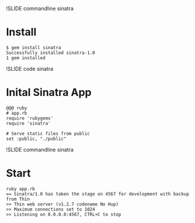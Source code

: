 !SLIDE commandline sinatra

# Install

    $ gem install sinatra
    Successfully installed sinatra-1.0
    1 gem installed


!SLIDE code sinatra
# Inital Sinatra App

    @@@ ruby
    # app.rb
    require 'rubygems'
    require 'sinatra'

    # Serve static files from public
    set :public, "./public"


!SLIDE commandline sinatra
# Start

    ruby app.rb
    == Sinatra/1.0 has taken the stage on 4567 for development with backup from Thin
    >> Thin web server (v1.2.7 codename No Hup)
    >> Maximum connections set to 1024
    >> Listening on 0.0.0.0:4567, CTRL+C to stop

